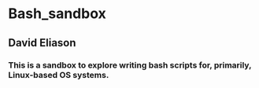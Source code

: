 # Bash_sandbox
## David Eliason
### This is a sandbox to explore writing bash scripts for, primarily, Linux-based OS systems.
